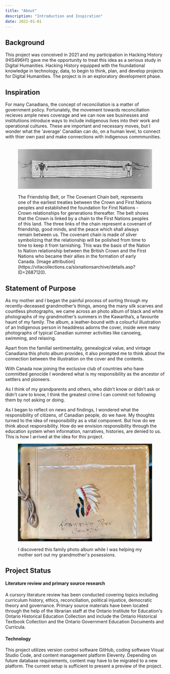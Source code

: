 ```yaml
---
title: "About"
description: "Introduction and Inspiration"
date: 2022-01-01
---
```

## Background 

This project was conceived in 2021 and my participation in Hacking History (HIS496H1) gave me the opportunity to treat this idea as a serious study in Digital Humanities. Hacking History equipped with the foundational knowledge in technology, data, to begin to think, plan, and develop projects for Digital Humanities. The project is in an exploratory development phase. 

## Inspiration

For many Canadians, the concept of reconciliation is a matter of government policy. Fortunately, the movement towards reconciliation recieves ample news coverage and we can now see businesses and institutiions introduce ways to include indigenous lives into their work and operational cultures. These are important and necessary moves, but I wonder what the 'average' Canadian can do, on a human level, to connect with thier own past and make connections with indigenous commmunities. <br><br>


<figure>

![The Friendship Belt Tehontatenentsonterontahkhwa](../img/belt.jpg)

<figcaption align = "left">The Friendship Belt, or The Covenant Chain belt, represents one of the earliest treaties between the Crown and First Nations peoples and established the foundation for First Nations - Crown relationships for generations thereafter. The belt shows that the Crown is linked by a chain to the First Nations peoples of this land. The three links of the chain represent a covenant of friendship, good minds, and the peace which shall always remain between us. The covenant chain is made of silver symbolizing that the relationship will be polished from time to time to keep it from tarnishing. This was the basis of the Nation to Nation relationship between the British Crown and the First Nations who became their allies in the formation of early Canada. [Image attribution] (https://vitacollections.ca/sixnationsarchive/details.asp?ID=2687120).</figcaption></figure>

## Statement of Purpose
<p>
As my mother and I began the painful process of sorting through my recently-deceased grandmother’s things, among the many silk scarves and countless photographs, we came across an photo album of black and white photographs of my grandmother’s summers in the Kawartha’s, a favourite haunt of my family. The album, a leather-bound with a colourful illustration of an Indigenous person in headdress adorns the cover, inside were many photographs of typical Canadian summer activities like canoeing, swimming, and relaxing.</p><p>Apart from the familial sentimentality, genealogical value, and vintage Canadiana this photo album provides, it also prompted me to think about the connection between the illustration on the cover and the contents.</p>

<p>With Canada now joining the exclusive club of countries who have committed genocide I wondered what is my responsibility as the ancestor of settlers and pioneers.</p><p>As I think of my grandparents and others, who didn’t know or didn’t ask or didn’t care to know, I think the greatest crime I can commit not following them by not asking or doing.</p>

<p>As I began to reflect on news and findings, I wondered what the responsibility of citizens, of Canadian people, do we have. My thoughts turned to the idea of responsibility as a vital component. But how do we think about responsibility. How do we envision responsibility through the education system when information, narratives, histories, are denied to us. This is how I arrived at the idea for this project.</p>

<figure>

![Kawartha Park photo album, circa 1943.](../img/albumcover.jpg)
<figcaption align = "left">I discovered this family photo album while I was helping my mother sort out my grandmother's posessions.</figcaption></figure>


## Project Status

<h4>Literature review and primary source research</h4>
<p>A cursory literature review has been conducted covering topics including curriculum history, ethics, reconciliation, political injustice, democratic theory and governance. Primary source materials have been located through the help of the librarian staff at the Ontario Institute for Education's Ontario Historical Education Collection and include the Ontario Historical Textbook Collection and the Ontario Government Education Documents and Curricula. 

<h4>Technology</h4>
<p>This project utilizes version control software GitHub, coding software Visual Studio Code, and content management platform Eleventy. Depending on future database requirements, content may have to be migrated to a new platform. The current setup is sufficient to present a preview of the project.</p>
